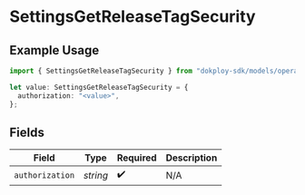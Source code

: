 # SettingsGetReleaseTagSecurity

## Example Usage

```typescript
import { SettingsGetReleaseTagSecurity } from "dokploy-sdk/models/operations";

let value: SettingsGetReleaseTagSecurity = {
  authorization: "<value>",
};
```

## Fields

| Field              | Type               | Required           | Description        |
| ------------------ | ------------------ | ------------------ | ------------------ |
| `authorization`    | *string*           | :heavy_check_mark: | N/A                |